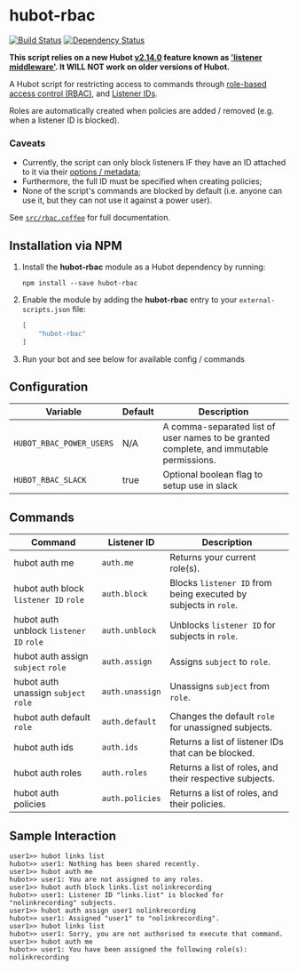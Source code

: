 # hubot-rbac

[![Build Status](https://travis-ci.org/ClaudeBot/hubot-rbac.svg)](https://travis-ci.org/ClaudeBot/hubot-rbac)
[![Dependency Status](https://david-dm.org/ClaudeBot/hubot-rbac.svg)](https://david-dm.org/ClaudeBot/hubot-rbac)

__This script relies on a new Hubot [v2.14.0](https://github.com/github/hubot/blob/master/CHANGELOG.md#v2140) feature known as ['listener middleware'](https://github.com/github/hubot/pull/803). It WILL NOT work on older versions of Hubot.__

A Hubot script for restricting access to commands through [role-based access control (RBAC)][rbac], and [Listener IDs][options].

Roles are automatically created when policies are added / removed (e.g. when a listener ID is blocked).

### Caveats

- Currently, the script can only block listeners IF they have an ID attached to it via their [options / metadata][options];
- Furthermore, the full ID must be specified when creating policies;
- None of the script's commands are blocked by default (i.e. anyone can use it, but they can not use it against a power user).

See [`src/rbac.coffee`](src/rbac.coffee) for full documentation.


## Installation via NPM

1. Install the **hubot-rbac** module as a Hubot dependency by running:

    ```
    npm install --save hubot-rbac
    ```

2. Enable the module by adding the **hubot-rbac** entry to your `external-scripts.json` file:

    ```json
    [
        "hubot-rbac"
    ]
    ```

3. Run your bot and see below for available config / commands


## Configuration

Variable | Default | Description
--- | --- | ---
`HUBOT_RBAC_POWER_USERS` | N/A | A comma-separated list of user names to be granted complete, and immutable permissions.
`HUBOT_RBAC_SLACK` | true | Optional boolean flag to setup use in slack

## Commands

Command | Listener ID | Description
--- | --- | ---
hubot auth me | `auth.me` | Returns your current role(s).
hubot auth block `listener ID` `role` | `auth.block` | Blocks `listener ID` from being executed by subjects in `role`.
hubot auth unblock `listener ID` `role` | `auth.unblock` | Unblocks `listener ID` for subjects in `role`.
hubot auth assign `subject` `role` | `auth.assign` | Assigns `subject` to `role`.
hubot auth unassign `subject` `role` | `auth.unassign` | Unassigns `subject` from `role`.
hubot auth default `role` | `auth.default` | Changes the default `role` for unassigned subjects.
hubot auth ids | `auth.ids` | Returns a list of listener IDs that can be blocked.
hubot auth roles | `auth.roles` | Returns a list of roles, and their respective subjects.
hubot auth policies | `auth.policies` | Returns a list of roles, and their policies.


## Sample Interaction

```
user1>> hubot links list
hubot>> user1: Nothing has been shared recently.
user1>> hubot auth me
hubot>> user1: You are not assigned to any roles.
user1>> hubot auth block links.list nolinkrecording
hubot>> user1: Listener ID "links.list" is blocked for "nolinkrecording" subjects.
user1>> hubot auth assign user1 nolinkrecording
hubot>> user1: Assigned "user1" to "nolinkrecording".
user1>> hubot links list
hubot>> user1: Sorry, you are not authorised to execute that command.
user1>> hubot auth me
hubot>> user1: You have been assigned the following role(s): nolinkrecording
```


[rbac]: https://en.wikipedia.org/wiki/Role-based_access_control
[options]: https://hubot.github.com/docs/scripting/#listener-metadata